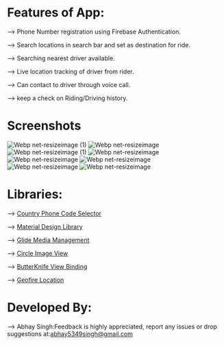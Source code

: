 # Features of App:
--> Phone Number registration using Firebase Authentication.

--> Search locations in search bar and set as destination for ride.

--> Searching nearest driver available.

--> Live location tracking of driver from rider.

--> Can contact to driver through voice call.

--> keep a check on Riding/Driving history.

# Screenshots
![Webp net-resizeimage (1)](https://user-images.githubusercontent.com/48565759/108881225-17cd4f80-7629-11eb-99bc-e51ce80ab591.png)
![Webp net-resizeimage](https://user-images.githubusercontent.com/48565759/108881506-667ae980-7629-11eb-8f7b-ee9f72898993.png)
![Webp net-resizeimage (1)](https://user-images.githubusercontent.com/48565759/108881703-97f3b500-7629-11eb-875a-93e76b31f1f7.png)
![Webp net-resizeimage](https://user-images.githubusercontent.com/48565759/108882045-f6b92e80-7629-11eb-9645-fd845d9836ad.png)
![Webp net-resizeimage](https://user-images.githubusercontent.com/48565759/108882918-df2e7580-762a-11eb-9c41-a1484251d11d.png)
![Webp net-resizeimage](https://user-images.githubusercontent.com/48565759/108883161-1f8df380-762b-11eb-99a4-3992275e83f8.png)
![Webp net-resizeimage](https://user-images.githubusercontent.com/48565759/108883916-020d5980-762c-11eb-896d-510769ba6be5.png)
![Webp net-resizeimage](https://user-images.githubusercontent.com/48565759/108884167-4862b880-762c-11eb-8736-0e88c6942364.jpg)

# Libraries:

--> [Country Phone Code Selector](https://github.com/hbb20/CountryCodePickerProject)

--> [Material Design Library](https://github.com/navasmdc/MaterialDesignLibrary)

--> [Glide Media Management](https://github.com/bumptech/glide)

--> [Circle Image View](https://github.com/hdodenhof/CircleImageView)

--> [ButterKnife View Binding](https://github.com/JakeWharton/butterknife)

--> [Geofire Location](https://github.com/firebase/geofire-android)

# Developed By:
--> Abhay Singh:Feedback is highly appreciated, report any issues or drop suggestions at:[abhay5349singh@gmail.com](mailto:abhay5349singh@gmail.com)
